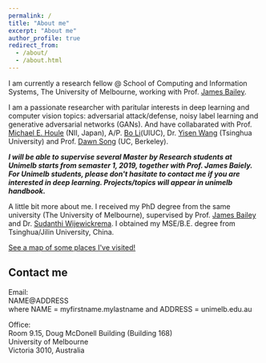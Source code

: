 ```yaml
---
permalink: /
title: "About me"
excerpt: "About me"
author_profile: true
redirect_from: 
  - /about/
  - /about.html
---
```

I am currently a research fellow @ School of Computing and Information Systems, The University of Melbourne, working with Prof. [James Bailey](http://people.eng.unimelb.edu.au/baileyj/).

I am a passionate researcher with paritular interests in deep learning and computer vision topics: adversarial attack/defense, noisy label learning and generative adversarial networks (GANs). And have collabarated with Prof. [Michael E. Houle](http://research.nii.ac.jp/~meh/) (NII, Japan), A/P. [Bo Li](http://www.crystal-boli.com/)(UIUC), Dr. [Yisen Wang](https://www.cc.gatech.edu/~ywang3430/) (Tsinghua University) and Prof. [Dawn Song](https://people.eecs.berkeley.edu/~dawnsong/) (UC, Berkeley).

**_I will be able to supervise several Master by Research students at Unimelb starts from semaster 1, 2019, together with Prof. James Baiely. For Unimelb students, please don't hasitate to contact me if you are interested in deep learning. Projects/topics will appear in unimelb handbook._**

A little bit more about me. I received my PhD degree from the same university (The University of Melbourne), supervised by Prof. [James Bailey](http://people.eng.unimelb.edu.au/baileyj/) and Dr. [Sudanthi Wijewickrema](https://scholar.google.com/citations?user=MjgOHPYAAAAJ&hl=en). I obtained my MSE/B.E. degree from Tsinghua/Jilin University, China.

<p style="text-decoration:underline;"><a href="/talkmap.html">See a map of some places I've visited!</a></p>

Contact me
------
Email:<br/>
 NAME@ADDRESS<br/>
 where NAME = myfirstname.mylastname and ADDRESS = unimelb.edu.au<br/>

Office:<br/>
Room 9.15, Doug McDonell Building (Building 168)<br/>
University of Melbourne<br/>
Victoria 3010, Australia<br/>
